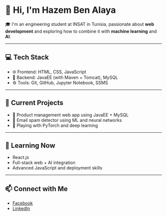 
# 👋 Hi, I'm Hazem Ben Alaya

🎓 I'm an engineering student at INSAT in Tunisia, passionate about **web development** and exploring how to combine it with **machine learning** and **AI**.

---

## 💻 Tech Stack

- 🌐 Frontend: HTML, CSS, JavaScript  
- 🧰 Backend: JavaEE (with Maven + Tomcat), MySQL  
- ⚙️ Tools: Git, GitHub, Jupyter Notebook, SSMS  

---

## 🚀 Current Projects

- 🛒 Product management web app using JavaEE + MySQL  
- 🤖 Email spam detector using ML and neural networks  
- 🧪 Playing with PyTorch and deep learning

---

## 🌱 Learning Now

- React.js  
- Full-stack web + AI integration  
- Advanced JavaScript and deployment skills  

---

## 📫 Connect with Me

- [Facebook](https://facebook.com/hazem.benalaya.737)  
- [LinkedIn](https://www.linkedin.com/in/hazem-b-5ba743288)  
